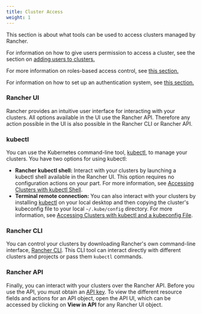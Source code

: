 ```yaml
---
title: Cluster Access
weight: 1
---
```


This section is about what tools can be used to access clusters managed by Rancher.

For information on how to give users permission to access a cluster, see the section on [adding users to clusters.]({{<baseurl>}}/rancher/v2.0-v2.4/en/cluster-admin/cluster-access/cluster-members/)

For more information on roles-based access control, see [this section.]({{<baseurl>}}/rancher/v2.0-v2.4/en/admin-settings/rbac/)

For information on how to set up an authentication system, see [this section.]({{<baseurl>}}/rancher/v2.0-v2.4/en/admin-settings/authentication/)


### Rancher UI

Rancher provides an intuitive user interface for interacting with your clusters. All options available in the UI use the Rancher API. Therefore any action possible in the UI is also possible in the Rancher CLI or Rancher API.

### kubectl

You can use the Kubernetes command-line tool, [kubectl](https://kubernetes.io/docs/reference/kubectl/overview/), to manage   your clusters. You have two options for using kubectl:

- **Rancher kubectl shell:** Interact with your clusters by launching a kubectl shell available in the Rancher UI. This option requires no configuration actions on your part. For more information, see [Accessing Clusters with kubectl Shell]({{<baseurl>}}/rancher/v2.0-v2.4/en/k8s-in-rancher/kubectl/).
- **Terminal remote connection:** You can also interact with your clusters by installing [kubectl](https://kubernetes.io/docs/tasks/tools/install-kubectl/) on your local desktop and then copying the cluster's kubeconfig file to your local `~/.kube/config` directory. For more information, see [Accessing Clusters with kubectl and a kubeconfig File](./kubectl/).

### Rancher CLI

You can control your clusters by downloading Rancher's own command-line interface, [Rancher CLI]({{<baseurl>}}/rancher/v2.0-v2.4/en/cli/). This CLI tool can interact directly with different clusters and projects or pass them `kubectl` commands.

### Rancher API

Finally, you can interact with your clusters over the Rancher API. Before you use the API, you must obtain an [API key]({{<baseurl>}}/rancher/v2.0-v2.4/en/user-settings/api-keys/). To view the different resource fields and actions for an API object, open the API UI, which can be accessed by clicking on **View in API** for any Rancher UI object.